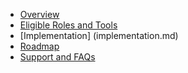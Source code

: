 - [Overview](home.md)
- [Eligible Roles and Tools](eligibility.md)
- [Implementation]
(implementation.md)
- [Roadmap](roadmap.md)
- [Support and FAQs](support.md)